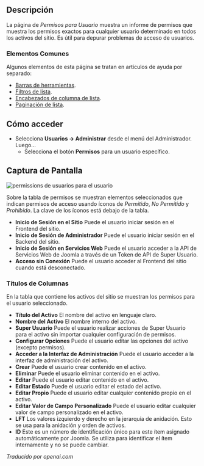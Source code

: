 <!-- Filename: Help4.x:Permissions_for_User  / Display title: Permissions pour l'utilisateur -->

## Descripción

La página de *Permisos para Usuario* muestra un informe de permisos que muestra los permisos exactos para cualquier usuario determinado en todos los activos del sitio. Es útil para depurar problemas de acceso de usuarios.

### Elementos Comunes

Algunos elementos de esta página se tratan en artículos de ayuda por separado:

* [Barras de herramientas](jdocmanual?article=help/common-elements/toolbars).
* [Filtros de lista](jdocmanual?article=help/common-elements/list-filters).
* [Encabezados de columna de lista](jdocmanual?article=help/common-elements/list-column-headers).
* [Paginación de lista](jdocmanual?article=help/common-elements/list-pagination).

## Cómo acceder

- Selecciona **Usuarios → Administrar** desde el menú del Administrador. Luego...
  - Selecciona el botón **Permisos** para un usuario específico.

## Captura de Pantalla

![permissions de usuarios para el usuario](../../../es/images/users/users-permissions-for-user.png)

Sobre la tabla de permisos se muestran elementos seleccionados que indican permisos de acceso usando íconos de *Permitido*, *No Permitido* y *Prohibido*. La clave de los íconos está debajo de la tabla.

- **Inicio de Sesión en el Sitio** Puede el usuario iniciar sesión en el Frontend del sitio.
- **Inicio de Sesión de Administrador** Puede el usuario iniciar sesión en el Backend del sitio.
- **Inicio de Sesión en Servicios Web** Puede el usuario acceder a la API de Servicios Web de Joomla a través de un Token de API de Super Usuario.
- **Acceso sin Conexión** Puede el usuario acceder al Frontend del sitio cuando está desconectado.

### Títulos de Columnas

En la tabla que contiene los activos del sitio se muestran los permisos para el usuario seleccionado.

- **Título del Activo** El nombre del activo en lenguaje claro.
- **Nombre del Activo** El nombre interno del activo.
- **Super Usuario** Puede el usuario realizar acciones de Super Usuario para el activo sin importar cualquier configuración de permisos.
- **Configurar Opciones** Puede el usuario editar las opciones del activo (excepto permisos).
- **Acceder a la Interfaz de Administración** Puede el usuario acceder a la interfaz de administración del activo.
- **Crear** Puede el usuario crear contenido en el activo.
- **Eliminar** Puede el usuario eliminar contenido en el activo.
- **Editar** Puede el usuario editar contenido en el activo.
- **Editar Estado** Puede el usuario editar el estado del activo.
- **Editar Propio** Puede el usuario editar cualquier contenido propio en el activo.
- **Editar Valor de Campo Personalizado** Puede el usuario editar cualquier valor de campo personalizado en el activo.
- **LFT** Los valores izquierdo y derecho en la jerarquía de anidación. Esto se usa para la anidación y orden de activos.
- **ID** Este es un número de identificación único para este ítem asignado automáticamente por Joomla. Se utiliza para identificar el ítem internamente y no se puede cambiar. 

*Traducido por openai.com*

